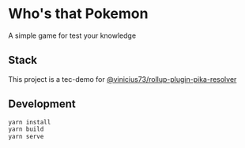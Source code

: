 # Who's that Pokemon

A simple game for test your knowledge

## Stack

This project is a tec-demo for [@vinicius73/rollup-plugin-pika-resolver](https://github.com/vinicius73/rollup-plugin-pika-resolver)

## Development

```sh
yarn install
yarn build
yarn serve
```
